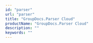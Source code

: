 ```yaml
---
id: "parser"
url: "parser"
title: "GroupDocs.Parser Cloud"
productName: "GroupDocs.Parser Cloud"
description: ""
keywords: ""
---
```


